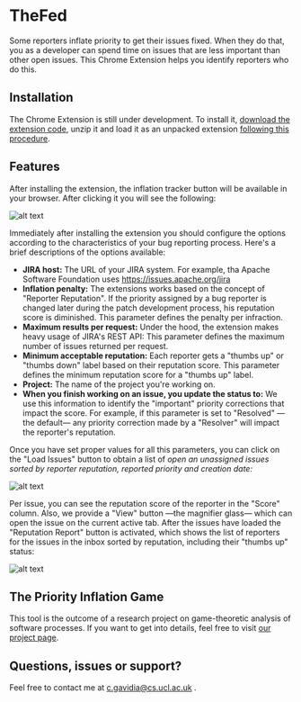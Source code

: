# TheFed
Some reporters inflate priority to get their issues fixed. When they do that, you as a developer can spend time on issues that are less important than other open issues. This Chrome Extension helps you identify reporters who do this.

## Installation
The Chrome Extension is still under development. To install it, [download the extension code](https://github.com/cptanalatriste/inflation-tracker-extension/releases/download/v0.2-alpha/thefed-for-jira.zip), unzip it and load it as an unpacked extension [following this procedure](https://developer.chrome.com/extensions/getstarted#unpacked). 

## Features
After installing the extension, the inflation tracker button will be available in your browser. After clicking it you will see the following:

![alt text](https://github.com/cptanalatriste/inflation-tracker-extension/blob/master/img/screenshots/start.PNG?raw=true "Extension start")

Immediately after installing the extension you should configure the options according to the characteristics of your bug reporting process. Here's a brief descriptions of the options available:

* **JIRA host:** The URL of your JIRA system. For example, tha Apache Software Foundation uses https://issues.apache.org/jira 
* **Inflation penalty:** The extensions works based on the concept of "Reporter Reputation". If the priority assigned by a bug reporter is changed later during the patch development process, his reputation score is diminished. This parameter defines the penalty per infraction.
* **Maximum results per request:** Under the hood, the extension makes heavy usage of JIRA's REST API: This parameter defines the maximum number of issues returned per request.
* **Minimum acceptable reputation:** Each reporter gets a "thumbs up" or "thumbs down" label based on their reputation score. This parameter defines the minimum reputation score for a "thumbs up" label.
* **Project:** The name of the project you're working on.
* **When you finish working on an issue, you update the status to:** We use this information to identify the "important" priority corrections that impact the score. For example, if this parameter is set to "Resolved" —the default— any priority correction made by a "Resolver" will impact the reporter's reputation.

Once you have set proper values for all this parameters, you can click on the "Load Issues" button to obtain a list of *open an unassigned issues sorted by reporter reputation, reported priority and creation date:* 

![alt text](https://github.com/cptanalatriste/inflation-tracker-extension/blob/master/img/screenshots/issues.PNG?raw=true "Issues Loaded")

Per issue, you can see the reputation score of the reporter in the "Score" column. Also, we provide a "View" button —the magnifier glass— which can open the issue on the current active tab. After the issues have loaded the "Reputation Report" button is activated, which shows the list of reporters for the issues in the inbox sorted by reputation, including their "thumbs up" status:

![alt text](https://github.com/cptanalatriste/inflation-tracker-extension/blob/master/img/screenshots/reporters.PNG?raw=true "Reputation Report")

## The Priority Inflation Game
This tool is the outcome of a research project on game-theoretic analysis of software processes. If you want to get into details, feel free to visit [our project page](https://cptanalatriste.github.io/priority-inflation-site/).

## Questions, issues or support?
Feel free to contact me at c.gavidia@cs.ucl.ac.uk .



